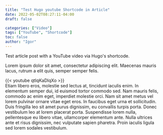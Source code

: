 ```yaml
---
title: "Test Hugo youtube Shortcode in Article"
date: 2022-05-02T08:27:11-04:00
draft: false

categories: ["Video"]
tags: ["YouTube", "Shortcode"]
toc: false
author: "Igor"
---
```


Test article post with a YouTube video via Hugo's shortcode.

<!--more-->

Lorem ipsum dolor sit amet, consectetur adipiscing elit. Maecenas mauris lacus, rutrum a elit quis, semper semper felis.

{{< youtube qtIqKaDlqXo >}}
\
Etiam libero eros, molestie sed lectus at, tincidunt iaculis enim. In elementum semper dui, id euismod tortor commodo sed. Nam mauris felis, commodo ac enim eget, imperdiet molestie orci. Nam sit amet metus vel lorem pulvinar ornare vitae eget eros. In faucibus eget urna et sollicitudin. Duis fringilla leo sit amet purus dignissim, eu convallis turpis porta. Donec vestibulum leo at lorem placerat porta. Suspendisse lorem nulla, pellentesque eu libero vitae, ullamcorper elementum ante. Nulla ultrices ante et risus dignissim, nec vulputate sapien pharetra. Proin iaculis ligula sed lorem sodales vestibulum.
